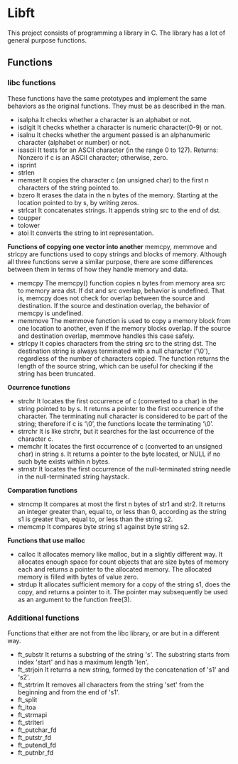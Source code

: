# Libft

This project consists of programming a library in C. The library has a lot of general purpose functions.

## Functions

### libc functions
These functions have the same prototypes and implement the same behaviors as the original functions. They must be as described in the man.

- isalpha
It checks whether a character is an alphabet or not.
- isdigit
It checks whether a character is numeric character(0-9) or not.
- isalnu
It checks whether the argument passed is an alphanumeric character (alphabet or number) or not.
- isascii
It tests for an ASCII character (in the range 0 to 127). Returns: Nonzero if c is an ASCII character; otherwise, zero.
- isprint
- strlen
- memset
It copies the character c (an unsigned char) to the first n characters of the string pointed to.
- bzero
It erases the data in the n bytes of the memory. Starting at the location pointed to by s, by writing zeros.
- strlcat
It concatenates strings. It appends string src to the end of dst.
- toupper
- tolower
- atoi
It converts the string to int representation.

**Functions of copying one vector into another**
memcpy, memmove and strlcpy are functions used to copy strings and blocks of memory. Although all three functions serve a similar purpose, there are some differences between them in terms of how they handle memory and data.
- memcpy
The memcpy() function copies n bytes from memory area src to memory area dst.  If dst and src overlap, behavior is undefined. That is, memcpy does not check for overlap between the source and destination. If the source and destination overlap, the behavior of memcpy is undefined.
- memmove
The memmove function is used to copy a memory block from one location to another, even if the memory blocks overlap. If the source and destination overlap, memmove handles this case safely.
- strlcpy
It copies characters from the string src to the string dst.
The destination string is always terminated with a null character ('\0'), regardless of the number of characters copied.
The function returns the length of the source string, which can be useful for checking if the string has been truncated.

**Ocurrence functions**
- strchr
It locates the first occurrence of c (converted to a char) in the string pointed to by s. It returns a pointer to the first occurrence of the character. The terminating null character is considered to be part of the string; therefore if c is ‘\0’, the functions locate the terminating ‘\0’.
- strrchr
It is like strchr, but it searches for the last occurrence of the character c.
- memchr
It locates the first occurrence of c (converted to an unsigned char) in string s. It returns a pointer to the byte located, or NULL if no such byte exists within n bytes.
- strnstr
It locates the first occurrence of the null-terminated string needle in the null-terminated string haystack.

**Comparation functions**
- strncmp
It compares at most the first n bytes of str1 and str2. It returns an integer greater than, equal to, or less than 0, according as the string s1 is greater than, equal to, or less than the string s2.
- memcmp
It compares byte string s1 against byte string s2.

**Functions that use malloc**
- calloc
It allocates memory like malloc, but in a slightly different way. It allocates enough space for count objects that are size bytes of memory each and returns a pointer to the allocated memory.  The allocated memory is filled with bytes of value zero.
- strdup
It allocates sufficient memory for a copy of the string s1, does the copy, and returns a pointer to it.  The pointer may subsequently be used as an argument to the function free(3).

### Additional functions

Functions that either are not from the libc library, or are but in a different way.

- ft_substr
It returns a substring of the string 's'. The substring starts from index 'start' and has a maximum length 'len'.
- ft_strjoin
It returns a new string, formed by the concatenation of 's1' and 's2'.
- ft_strtrim
It removes all characters from the string 'set' from the beginning and from the end of 's1'.
- ft_split
- ft_itoa
- ft_strmapi
- ft_striteri
- ft_putchar_fd
- ft_putstr_fd
- ft_putendl_fd
- ft_putnbr_fd


